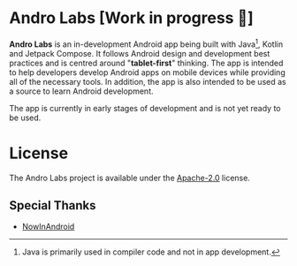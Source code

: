 Andro Labs [Work in progress 🚧]
==================

**Andro Labs** is an in-development Android app being built with Java[^1], Kotlin and Jetpack Compose. It follows Android design and development best practices and is centred around "**tablet-first**" thinking. The app is intended to help developers develop Android apps on mobile devices while providing all of the necessary tools. In addition, the app is also intended to be used as a source to learn Android development.

The app is currently in early stages of development and is not yet ready to be used.

# License
The Andro Labs project is available under the [Apache-2.0](/LICENSE) license.

## Special Thanks
- [NowInAndroid](https://www.github.com/android/nowinandroid)

[^1]: Java is primarily used in compiler code and not in app development.
